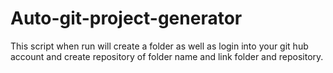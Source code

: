# Auto-git-project-generator
This script when run will create a folder as well as login into your git hub account and create repository of folder name and link folder and repository.
